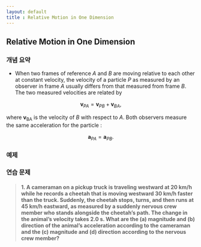 ```yaml
---
layout: default
title : Relative Motion in One Dimension
---
```


## Relative Motion in One Dimension

### 개념 요약

- When two frames of reference $A$ and $B$ are moving relative to each other at constant velocity, the velocity
of a particle $P$ as measured by an observer in frame $A$ usually differs from that measured from frame $B$. The two measured velocities are related by

$$\mathbf{v}_{PA} = \mathbf{v}_{PB} + \mathbf{v}_{BA},$$

where $\mathbf{v}_\text{BA}$ is the velocity of $B$ with respect to $A$. Both observers measure the same acceleration for the particle :

$$\mathbf{a}_{PA} = \mathbf{a}_{PB}.$$

### 예제

### 연습 문제

> #### 1. A cameraman on a pickup truck is traveling westward at $20 \text{ km}/\text{h}$ while he records a cheetah that is moving westward $30 \text{ km}/\text{h}$ faster than the truck. Suddenly, the cheetah stops, turns, and then runs at $45 \text{ km}/\text{h}$ eastward, as measured by a suddenly nervous crew member who stands alongside the cheetah’s path. The change in the animal’s velocity takes $2.0 \text{ s}$. What are the (a) magnitude and (b) direction of the animal’s acceleration according to the cameraman and the (c) magnitude and (d) direction according to the nervous crew member?
>
>